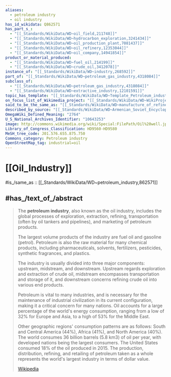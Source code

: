 ```yaml
---
aliases:
  - petroleum industry
  - oil industry
has_id_wikidata: Q862571
has_part_s_:
  - "[[_Standards/WikiData/WD~oil_field,211748]]"
  - "[[_Standards/WikiData/WD~hydrocarbon_exploration,3241434]]"
  - "[[_Standards/WikiData/WD~oil_production_plant,7081437]]"
  - "[[_Standards/WikiData/WD~oil_refinery,12353044]]"
  - "[[_Standards/WikiData/WD~oil_company,14941854]]"
product_or_material_produced:
  - "[[_Standards/WikiData/WD~fuel_oil,214199]]"
  - "[[_Standards/WikiData/WD~crude_oil,3412078]]"
instance_of: "[[_Standards/WikiData/WD~industry,268592]]"
part_of: "[[_Standards/WikiData/WD~petroleum_gas_industry,4318084]]"
subclass_of:
  - "[[_Standards/WikiData/WD~petroleum_gas_industry,4318084]]"
  - "[[_Standards/WikiData/WD~extractive_industry,12101591]]"
topic_has_template: "[[_Standards/WikiData/WD~Template_Petroleum_industry,13534800]]"
on_focus_list_of_Wikimedia_project: "[[_Standards/WikiData/WD~WikiProject_Climate_change,15305047]]"
said_to_be_the_same_as: "[[_Standards/WikiData/WD~manufacture_of_refined_petroleum_products,29585145]]"
described_by_source: "[[_Standards/WikiData/WD~Armenian_Soviet_Encyclopedia,_vol._8,124737635]]"
OmegaWiki_Defined_Meaning: "2764"
U_S_National_Archives_Identifier: "10643253"
image: http://commons.wikimedia.org/wiki/Special:FilePath/Oil%20well.jpg
Library_of_Congress_Classification: HD9560-HD9580
MeSH_tree_code: J01.576.655.875.750
Commons_category: Petroleum industry
OpenStreetMap_tag: industrial=oil
---
```


# [[Oil_Industry]]

#is_/same_as :: [[_Standards/WikiData/WD~petroleum_industry,862571]]

## #has_/text_of_/abstract 

> The **petroleum industry**, also known as the oil industry, 
> includes the global processes of exploration, extraction, refining, 
> transportation (often by oil tankers and pipelines), 
> and marketing of petroleum products. 
> 
> The largest volume products of the industry are fuel oil and gasoline (petrol). 
> Petroleum is also the raw material for many chemical products, including 
> pharmaceuticals, solvents, fertilizers, pesticides, synthetic fragrances, and plastics.  
> 
> The industry is usually divided into three major components: 
> upstream, midstream, and downstream. Upstream regards exploration and extraction of crude oil, midstream encompasses transportation and storage of it, and downstream concerns refining crude oil into various end products.
>
> Petroleum is vital to many industries, and is necessary for the maintenance of industrial civilization in its current configuration, making it a critical concern for many nations. Oil accounts for a large percentage of the world's energy consumption, ranging from a low of 32% for Europe and Asia, to a high of 53% for the Middle East.
>
> Other geographic regions' consumption patterns are as follows: South and Central America (44%), Africa (41%), and North America (40%). The world consumes 36 billion barrels (5.8 km3) of oil per year, with developed nations being the largest consumers. The United States consumed 18% of the oil produced in 2015. The production, distribution, refining, and retailing of petroleum taken as a whole represents the world's largest industry in terms of dollar value.
>
> [Wikipedia](https://en.wikipedia.org/wiki/Petroleum%20industry)
